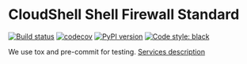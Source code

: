 # CloudShell Shell Firewall Standard

[![Build status](https://travis-ci.org/QualiSystems/cloudshell-shell-firewall-standard.svg?branch=dev)](https://travis-ci.org/QualiSystems/cloudshell-shell-firewall-standard)
[![codecov](https://codecov.io/gh/QualiSystems/cloudshell-shell-firewall-standard/branch/dev/graph/badge.svg)](https://codecov.io/gh/QualiSystems/cloudshell-shell-firewall-standard)
[![PyPI version](https://badge.fury.io/py/cloudshell-shell-firewall-standard.svg)](https://badge.fury.io/py/cloudshell-shell-firewall-standard)
[![Code style: black](https://img.shields.io/badge/code%20style-black-000000.svg)](https://github.com/python/black)

We use tox and pre-commit for testing. [Services description](https://github.com/QualiSystems/cloudshell-package-repo-template#description-of-services)
